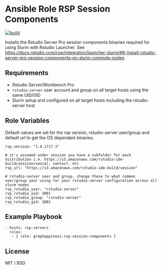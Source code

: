 Ansible Role RSP Session Components
=========

[![build](https://github.com/grephappiness/rsp-session-components/actions/workflows/build.yml/badge.svg)](https://github.com/grephappiness/rsp-session-components/actions/workflows/build.yml)

Installs the Rstudio Server Pro session components binaries required for using Slurm with Rstudio Launcher. See https://docs.rstudio.com/rsw/integration/launcher-slurm/#8-install-rstudio-server-pro-session-components-on-slurm-compute-nodes

Requirements
------------

- Rstudio Server/Workbench Pro
- `rstudio-server` user account and group on all target hosts using the same UID/GID
- Slurm setup and configured on all target hosts including the rstudio-server host

Role Variables
--------------

Default values are set for the rsp version, rstudio-server user/group and default url to get the OS dependant binaries. 

```
rsp_version: "1.4.1717-3"

# it's assumed under session you have a subfolder for each distribution i.e. https://s3.amazonaws.com/rstudio-ide-build/session/xenial, centos7, etc
rsp_url: "https://s3.amazonaws.com/rstudio-ide-build/session" 

# rstudio-server user and group, change these to what common user/group your using for your rstudio-server configuration across all slurm nodes
rsp_rstudio_user: "rstudio-server"
rsp_rstudio_uid: 1001
rsp_rstudio_group: "rstudio-server"
rsp_rstudio_gid: 1001
```

Example Playbook
----------------

```
- hosts: rsp-servers
  roles:
   - { role: grephappiness.rsp-session-components }
```

License
-------

MIT / BSD

